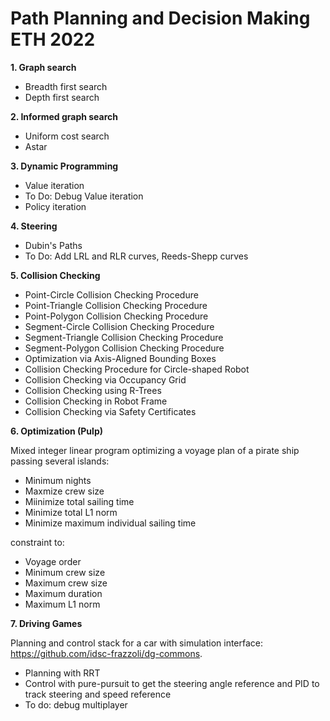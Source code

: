 # Path Planning and Decision Making ETH 2022

**1. Graph search**
- Breadth first search
- Depth first search

**2. Informed graph search**
- Uniform cost search
- Astar

**3. Dynamic Programming**
- Value iteration
- To Do: Debug Value iteration
- Policy iteration

**4. Steering**
- Dubin's Paths
- To Do: Add LRL and RLR curves, Reeds-Shepp curves

**5. Collision Checking**
- Point-Circle Collision Checking Procedure
- Point-Triangle Collision Checking Procedure
- Point-Polygon Collision Checking Procedure
- Segment-Circle Collision Checking Procedure
- Segment-Triangle Collision Checking Procedure
- Segment-Polygon Collision Checking Procedure
- Optimization via Axis-Aligned Bounding Boxes
- Collision Checking Procedure for Circle-shaped Robot
- Collision Checking via Occupancy Grid
- Collision Checking using R-Trees
- Collision Checking in Robot Frame
- Collision Checking via Safety Certificates

**6. Optimization (Pulp)**

Mixed integer linear program optimizing a voyage plan of a pirate ship passing several islands:
- Minimum nights
- Maxmize crew size
- Miinimize total sailing time
- Minimize total L1 norm
- Minimize maximum individual sailing time

constraint to:
- Voyage order
- Minimum crew size
- Maximum crew size
- Maximum duration
- Maximum L1 norm

**7. Driving Games**

Planning and control stack for a car with simulation interface: https://github.com/idsc-frazzoli/dg-commons. 
- Planning with RRT
- Control with pure-pursuit to get the steering angle reference and PID to track steering and speed reference
- To do: debug multiplayer

